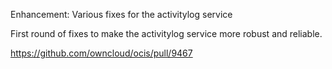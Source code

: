 Enhancement: Various fixes for the activitylog service

First round of fixes to make the activitylog service more robust and reliable.

https://github.com/owncloud/ocis/pull/9467
